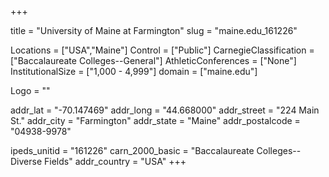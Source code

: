 
+++

title = "University of Maine at Farmington"
slug = "maine.edu_161226"

Locations = ["USA","Maine"]
Control = ["Public"]
CarnegieClassification = ["Baccalaureate Colleges--General"]
AthleticConferences = ["None"]
InstitutionalSize = ["1,000 - 4,999"]
domain = ["maine.edu"]

Logo = ""

addr_lat = "-70.147469"
addr_long = "44.668000"
addr_street = "224 Main St."
addr_city = "Farmington"
addr_state = "Maine"
addr_postalcode = "04938-9978"

ipeds_unitid = "161226"
carn_2000_basic = "Baccalaureate Colleges--Diverse Fields"
addr_country = "USA"
+++
    
